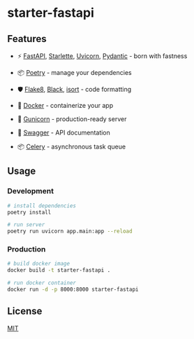 # starter-fastapi

## Features

- ⚡️ [FastAPI](https://fastapi.tiangolo.com/), [Starlette](https://www.starlette.io/), [Uvicorn](https://www.uvicorn.org/), [Pydantic](https://pydantic-docs.helpmanual.io/) - born with fastness

- 📦 [Poetry](https://python-poetry.org/) - manage your dependencies

- 🛡 [Flake8](https://flake8.pycqa.org/en/latest/), [Black](https://black.readthedocs.io/en/stable/), [isort](https://pycqa.github.io/isort/) - code formatting

- 🐳 [Docker](https://www.docker.com/) - containerize your app

- 🚀 [Gunicorn](https://gunicorn.org/) - production-ready server

- 📝 [Swagger](https://swagger.io/) - API documentation

- 📦 [Celery](https://docs.celeryproject.org/en/stable/) - asynchronous task queue

## Usage

### Development

```bash
# install dependencies
poetry install

# run server
poetry run uvicorn app.main:app --reload
```

### Production

```bash
# build docker image
docker build -t starter-fastapi .

# run docker container
docker run -d -p 8000:8000 starter-fastapi
```

## License

[MIT](LICENSE)

